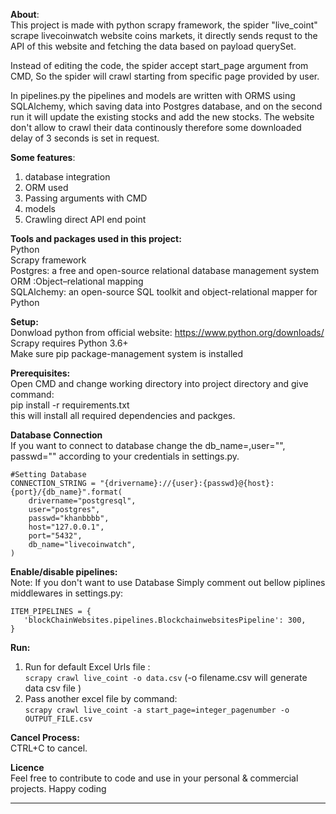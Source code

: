 **About**:<br/>
This project is made with python scrapy framework, the spider "live_coint" scrape livecoinwatch website coins markets, it directly sends requst to the API of this website and fetching the data based on payload querySet.

Instead of editing the code, the spider accept start_page argument from CMD, So the spider will crawl starting from specific page provided by user.

In pipelines.py the pipelines and models are written with ORMS  using SQLAlchemy, which saving data into Postgres database, and on the second run it will update the existing stocks and add the new stocks. The website don't allow to crawl their data continously therefore some downloaded delay of 3 seconds is set in request.

**Some features**:<br/>
1) database integration
2) ORM used
3) Passing arguments with CMD
4) models
5) Crawling direct API end point


**Tools and packages used in this project:**<br/>
Python<br />
Scrapy framework<br />
Postgres: a free and open-source relational database management system<br />
ORM :Object–relational mapping<br />
SQLAlchemy: an open-source SQL toolkit and object-relational mapper for Python<br />

**Setup:**<br/>
Donwload python from official website: https://www.python.org/downloads/ <br/>
Scrapy requires Python 3.6+<br />
Make sure pip package-management system is installed

**Prerequisites:** <br />
Open CMD and change working directory into project directory and give command:<br/>
pip install -r requirements.txt <br/>
this will install all required dependencies and packges.

**Database Connection** <br />
If you want to connect to database change the db_name=<Your db name>,user="<User>", passwd="<Password>" according to your credentials in settings.py.

```
#Setting Database
CONNECTION_STRING = "{drivername}://{user}:{passwd}@{host}:{port}/{db_name}".format(
    drivername="postgresql", 
    user="postgres",
    passwd="khanbbbb",
    host="127.0.0.1",
    port="5432",
    db_name="livecoinwatch",
)
```


**Enable/disable pipelines:** <br />
Note:
If you don't want to use Database Simply comment out bellow piplines middlewares in settings.py:
```
ITEM_PIPELINES = {
   'blockChainWebsites.pipelines.BlockchainwebsitesPipeline': 300,
}

```

**Run:** <br />
1) Run for default Excel Urls file :<br />```scrapy crawl live_coint -o data.csv```  (-o filename.csv will generate data csv file ) <br/>
2) Pass another excel file by command:<br/>```scrapy crawl live_coint -a start_page=integer_pagenumber -o OUTPUT_FILE.csv``` <br/>


**Cancel Process:** <br />
CTRL+C to cancel.


**Licence** <br />
Feel free to contribute to code and use in your personal & commercial projects. Happy coding


-----------------------------------------------------------------------------------------
